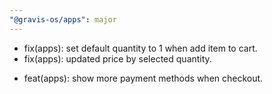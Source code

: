 ```yaml
---
"@gravis-os/apps": major
---
```


- fix(apps): set default quantity to 1 when add item to cart.
- fix(apps): updated price by selected quantity.

* feat(apps): show more payment methods when checkout.
